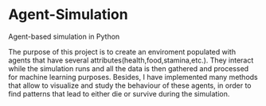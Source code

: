 # Agent-Simulation
Agent-based simulation in Python 

The purpose of this project is to create an enviroment populated with agents that have several attributes(health,food,stamina,etc.). They interact while the simulation runs and all the data is then gathered and processed for machine learning purposes.
Besides, I have implemented many methods that allow to visualize and study the behaviour of these agents, in order to find patterns that lead to either die or survive during the simulation.
